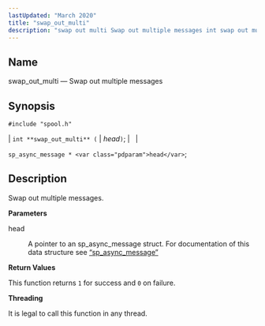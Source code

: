 ```yaml
---
lastUpdated: "March 2020"
title: "swap_out_multi"
description: "swap out multi Swap out multiple messages int swap out multi head sp async message head Swap out multiple messages head A pointer to an sp async message struct For documentation of this data structure see Section 68 84 sp async message This function returns 1 for success and 0..."
---
```


<a name="apis.swap_out_multi"></a> 
## Name

swap_out_multi — Swap out multiple messages

## Synopsis

`#include "spool.h"`

| `int **swap_out_multi** (` | <var class="pdparam">head</var>`)`; |   |

`sp_async_message * <var class="pdparam">head</var>`;<a name="idp62693888"></a> 
## Description

Swap out multiple messages.

**<a name="idp62695088"></a> Parameters**

<dl class="variablelist">

<dt>head</dt>

<dd>

A pointer to an sp_async_message struct. For documentation of this data structure see [“sp_async_message”](/momentum/3/3-api/structs-sp-async-message)

</dd>

</dl>

**<a name="idp62698480"></a> Return Values**

This function returns `1` for success and `0` on failure.

**<a name="idp62700288"></a> Threading**

It is legal to call this function in any thread.